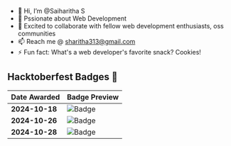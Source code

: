 - 👋 Hi, I’m @Saiharitha S
- 👀 Pssionate about Web Development
- 💞️ Excited to collaborate with fellow web development enthusiasts, oss communities
- 📫 Reach me @ sharitha313@gmail.com
- ⚡ Fun fact: What's a web developer's favorite snack? Cookies!

## Hacktoberfest Badges 🎉

| Date Awarded       | Badge Preview                                                                 |
|--------------------|-------------------------------------------------------------------------------|
| **2024-10-18**     | ![Badge](https://api.hackertarget.com/badge/cm2f0l9cm111800cjphvpqjmyy.png)   |
| **2024-10-26**     | ![Badge](https://api.hackertarget.com/badge/cm2qag16e139930cl6o6mgx3jg.png)   |
| **2024-10-28**     | ![Badge](https://api.hackertarget.com/badge/cm2t4d8qa206380cmmqk3ow91g.png)   |


<!---
Saiharitha3/Saiharitha3 is a ✨ special ✨ repository because its `README.md` (this file) appears on your GitHub profile.
You can click the Preview link to take a look at your changes.
--->
